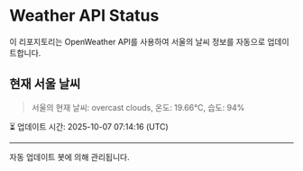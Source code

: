 
# Weather API Status

이 리포지토리는 OpenWeather API를 사용하여 서울의 날씨 정보를 자동으로 업데이트합니다.

## 현재 서울 날씨
> 서울의 현재 날씨: overcast clouds, 온도: 19.66°C, 습도: 94%

⏳ 업데이트 시간: 2025-10-07 07:14:16 (UTC)

---
자동 업데이트 봇에 의해 관리됩니다.
